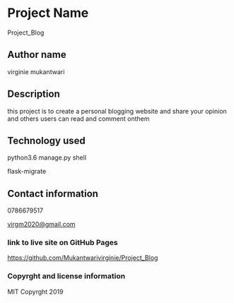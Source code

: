 # Project Name
Project_Blog

## Author name
virginie mukantwari


## Description
this project is to create a personal blogging website and share your opinion and others users can read and comment onthem
## Technology used
 
 python3.6 manage.py shell

 flask-migrate


## Contact information
  
  0786679517

virgm2020@gmail.com

### link to live site on GitHub Pages
https://github.com/Mukantwarivirginie/Project_Blog


### Copyrght and license information
MIT Copyrght 2019